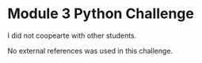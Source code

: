 # Module 3 Python Challenge

I did not coopearte with other students.</br>

No external references was used in this challenge.